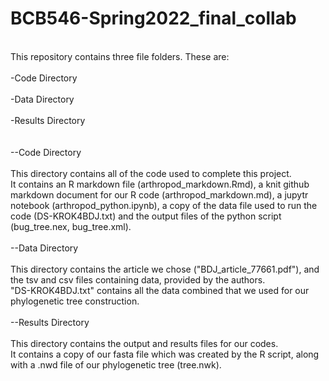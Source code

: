 # BCB546-Spring2022_final_collab
<br />This repository contains three file folders. These are:
<br />
<br />-Code Directory
<br />
<br />-Data Directory
<br />
<br />-Results Directory
<br />
<br />
<br />--Code Directory
<br />
<br />This directory contains all of the code used to complete this project. 
<br />It contains an R markdown file (arthropod_markdown.Rmd), a knit github markdown document for our R code (arthropod_markdown.md), 
a jupytr notebook (arthropod_python.ipynb), a copy of the data file used to run the code (DS-KROK4BDJ.txt) 
and the output files of the python script (bug_tree.nex, bug_tree.xml). 
<br />
<br />--Data Directory
<br />
<br />This directory contains the article we chose ("BDJ_article_77661.pdf"), and the tsv and csv files containing data,  provided by the authors.  
"DS-KROK4BDJ.txt"  contains all the data combined that we used for our phylogenetic tree construction.
<br />
<br />--Results Directory
<br />
<br />This directory contains the output and results files for our codes. 
<br />It contains a copy of our fasta file which was created by the R script, along with a .nwd file of our phylogenetic tree (tree.nwk). 
